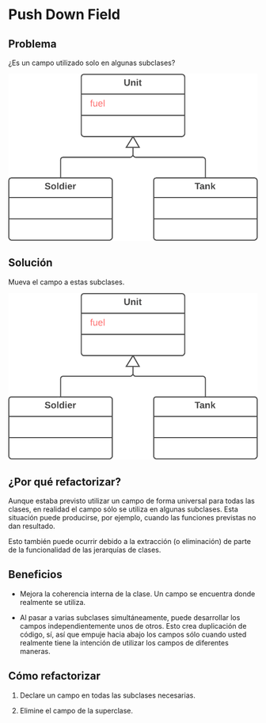# Push Down Field 

## Problema
¿Es un campo utilizado solo en algunas subclases?

![Empuje hacia abajo el campo - Antes](./assets/Push%20Down%20Field%20-%20Before.png)

## Solución
Mueva el campo a estas subclases.

![Empuje hacia abajo el campo - Después](./assets/Push%20Down%20Field%20-%20Before.png)

## ¿Por qué refactorizar?
Aunque estaba previsto utilizar un campo de forma universal para todas las clases, en realidad el campo sólo se utiliza en algunas subclases. Esta situación puede producirse, por ejemplo, cuando las funciones previstas no dan resultado.

Esto también puede ocurrir debido a la extracción (o eliminación) de parte de la funcionalidad de las jerarquías de clases.

## Beneficios
* Mejora la coherencia interna de la clase. Un campo se encuentra donde realmente se utiliza.


* Al pasar a varias subclases simultáneamente, puede desarrollar los campos independientemente unos de otros. Esto crea duplicación de código, sí, así que empuje hacia abajo los campos sólo cuando usted realmente tiene la intención de utilizar los campos de diferentes maneras.

## Cómo refactorizar
1. Declare un campo en todas las subclases necesarias.

2. Elimine el campo de la superclase.